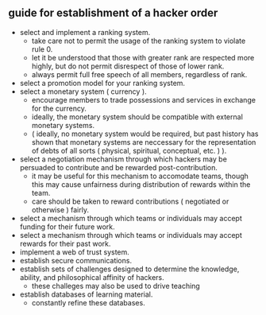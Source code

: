 ## guide for establishment of a hacker order
 - select and implement a ranking system.
	 - take care not to permit the usage of the ranking system to violate rule 0.
	 - let it be understood that those with greater rank are respected more highly, but do not permit disrespect of those of lower rank.
	 - always permit full free speech of all members, regardless of rank. 
 - select a promotion model for your ranking system.
 - select a monetary system ( currency ).
	 - encourage members to trade possessions and services in exchange for the currency.
	 - ideally, the monetary system should be compatible with external monetary systems.
	 - ( ideally, no monetary system would be required, but past history has shown that monetary systems are neccessary for the representation of debts of all sorts ( physical, spiritual, conceptual, etc. ) ).
 - select a negotiation mechanism through which hackers may be persuaded to contribute and be rewarded post-contribution.
	 - it may be useful for this mechanism to accomodate teams, though this may cause unfairness during distribution of rewards within the team.
	 - care should be taken to reward contributions ( negotiated or otherwise ) fairly.
 - select a mechanism through which teams or individuals may accept funding for their future work.
 - select a mechanism through which teams or individuals may accept rewards for their past work.
 - implement a web of trust system.
 - establish secure communications.
 - establish sets of challenges designed to determine the knowledge, ability, and philosophical affinity of hackers.
	 - these challeges may also be used to drive teaching
 - establish databases of learning material.
	 - constantly refine these databases.
